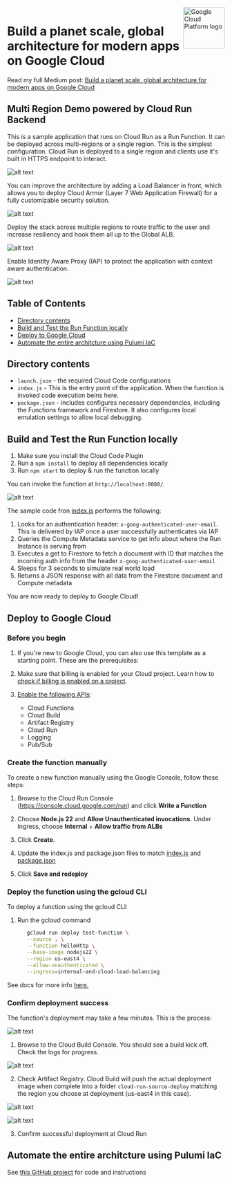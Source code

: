 <img src="https://avatars2.githubusercontent.com/u/2810941?v=3&s=96" alt="Google Cloud Platform logo" title="Google Cloud Platform" align="right" height="96" width="96"/>

# Build a planet scale, global architecture for modern apps on Google Cloud

Read my full Medium post: [Build a planet scale, global architecture for modern apps on Google Cloud](https://medium.com/google-cloud/build-a-planet-scale-global-architecture-for-modern-apps-on-google-cloud-96561750cba4)

## Multi Region Demo powered by Cloud Run Backend

This is a sample application that runs on Cloud Run as a Run Function. It can be deployed across multi-regions or a single region. This is the simplest configuration. Cloud Run is deployed to a single region and clients use it's built in HTTPS endpoint to interact.

![alt text](./public/simple.png)

You can improve the architecture by adding a Load Balancer in front, which allows you to deploy Cloud Armor (Layer 7 Web Application Firewall) for a fully customizable security solution.

![alt text](./public/secured.png)

Deploy the stack across multiple regions to route traffic to the user and increase resiliency and hook them all up to the Global ALB.

![alt text](./public/multi.png)

Enable Identity Aware Proxy (IAP) to protect the application with context aware authentication.

![alt text](./public/iap.png)

## Table of Contents

* [Directory contents](#directory-contents)
* [Build and Test the Run Function locally](#build-and-test-the-run-function-locally)
* [Deploy to Google Cloud](#deploy-to-google-cloud)
* [Automate the entire architcture using Pulumi IaC](#automate-the-entire-architcture-using-pulumi-iac)


## Directory contents
* `launch.json` - the required Cloud Code configurations
* `index.js` - This is the entry point of the application. When the function is invoked code execution beins here.
* `package.json` - includes configures necessary dependencies, including the Functions framework and Firestore. It also configures local emulation settings to allow local debugging.

## Build and Test the Run Function locally

1. Make sure you install the Cloud Code Plugin
2. Run a `npm install` to deploy all dependencies locally
3. Run `npm start` to deploy & run the function locally

You can invoke the function at `http://localhost:8080/`.

![alt text](./public/local.png)

The sample code fron [index.js](index.js) performs the following:
   1. Looks for an authentication header: `x-goog-authenticated-user-email`.  This is delivered by IAP once a user successfully authenticates via IAP
   2. Queries the Compute Metadata service to get info about where the Run Instance is serving from
   3. Executes a get to Firestore to fetch a document with ID that matches the incoming auth info from the header `x-goog-authenticated-user-email`
   4. Sleeps for 3 seconds to simulate real world load
   5. Returns a JSON response with all data from the Firestore document and Compute metadata

You are now ready to deploy to Google Cloud!

## Deploy to Google Cloud

### Before you begin

1. If you're new to Google Cloud, you can also use this template as a starting point. These are the prerequisites:

1. Make sure that billing is enabled for your Cloud project. Learn how to [check if billing is enabled on a project](https://cloud.google.com/billing/docs/how-to/verify-billing-enabled).

1. [Enable the following APIs](https://pantheon.corp.google.com/projectselector2/apis/enableflow?apiid=cloudfunctions,cloudbuild.googleapis.com,artifactregistry.googleapis.com,run.googleapis.com,logging.googleapis.com,pubsub.googleapis.com&redirect=https:%2F%2Fcloud.google.com%2Ffunctions%2Fdocs%2Fcreate-deploy-nodejs):

    * Cloud Functions
    * Cloud Build
    * Artifact Registry
    * Cloud Run
    * Logging
    * Pub/Sub

### Create the function manually

To create a new function manually using the Google Console, follow these steps:

1. Browse to the Cloud Run Console (https://console.cloud.google.com/run) and click  **Write a Function**

2. Choose **Node.js 22** and **Allow Unauthenticated invocations**. Under Ingress, choose **Internal** + **Allow traffic from ALBs**

3. Click **Create**.

4. Update the index.js and package.json files to match [index.js](index.js) and [package.json](package.json)

5. Click **Save and redeploy**

### Deploy the function using the gcloud CLI

To deploy a function using the gcloud CLI: 

1. Run the gcloud command
   ```bash
      gcloud run deploy test-function \
      --source . \
      --function helloHttp \
      --base-image nodejs22 \
      --region us-east4 \
      --allow-unauthenticated \
      --ingress=internal-and-cloud-load-balancing
   ```

See docs for more info [here.](https://cloud.google.com/run/docs/deploy-functions)

### Confirm deployment success
The function's deployment may take a few minutes. This is the process:


![alt text](./public/build.png)

1. Browse to the Cloud Build Console. You should see a build kick off. Check the logs for progress.

![alt text](./public/cb.png)

2. Check Artifact Registry. Cloud Build will push the actual deployment image when complete into a folder `cloud-run-source-deploy` matching the region you choose at deployment (us-east4 in this case).

![alt text](./public/ar.png)

![alt text](./public/ar2.png)

3. Confirm successful deployment at Cloud Run


## Automate the entire architcture using Pulumi IaC

See [this GitHub project](https://github.com/georgemao/pulumi-gcf-multi-region-proj) for code and instructions